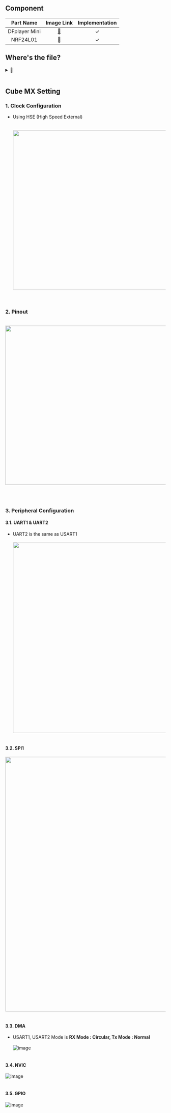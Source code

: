 ## Component<br>


|**Part Name**|**Image Link**|**Implementation**|
|:---:|:---:|:---:|
|DFplayer Mini|[📌](https://www.devicemart.co.kr/goods/view?no=1278727)|✓|
|NRF24L01|[📌](https://www.devicemart.co.kr/goods/view?no=12506373)|✓|

## Where's the file?<br>
<details>
<summary>📌</summary><br>
  
<summary>DFplayer Mini</summary>  
<div markdown="1">
<br>
-  &nbsp; stm32f103_fw_module → src → common → hw → include → dfplayer.h<br>
-  &nbsp; stm32f103_fw_module → src → hw → driver → dfplayer.c<br>
-  &nbsp; stm32f103_fw_module → src → ap → ap.c → void apDFPlayerTest(void){...}<br>
</div>
<br><br>
<summary>NRF24L01</summary>
<div markdown="1">
<br>
-  &nbsp; stm32f103_fw_module → src → common → hw → include → nrf24l01.h<br>
-  &nbsp; stm32f103_fw_module → src → hw → driver → nrf24l01.c<br>
-  &nbsp; stm32f103_fw_module → src → ap → ap.c → void apNRF24L01TxTest(void){...}<br>
-  &nbsp; stm32f103_fw_module → src → ap → ap.c → void apNRF24L01RxTest(void){...}<br> 
</div>
</details>


<br>

## Cube MX Setting<br>
### 1. Clock Configuration<br>
- Using HSE (High Speed External)<br><br>
&nbsp; &nbsp; &nbsp; &nbsp; &nbsp; &nbsp; &nbsp; &nbsp; &nbsp; &nbsp; &nbsp; &nbsp; &nbsp;
<img src="https://user-images.githubusercontent.com/70312248/156926816-cd46825e-392c-4452-a740-515ae7ccae25.png" width="800" height="500"/> <br>
<br><br>

### 2. Pinout<br>
&nbsp; &nbsp; &nbsp; &nbsp; &nbsp; &nbsp; &nbsp; &nbsp; &nbsp; &nbsp; &nbsp; &nbsp; &nbsp; &nbsp; &nbsp; &nbsp; &nbsp; &nbsp; &nbsp; &nbsp; &nbsp;
<img src="https://user-images.githubusercontent.com/70312248/156926532-3ba5d468-17f1-461b-b0ce-7aeeb1bdea12.png" width="600" height="500"/> <br>

<br><br>

### 3. Peripheral Configuration<br>
#### 3.1. UART1 & UART2
- UART2 is the same as USART1<br><br>
 <img src="https://user-images.githubusercontent.com/70312248/156927378-6c0fd54e-bd78-437c-8f49-289d4a90c563.png" width="1000" height="600"/> <br><br>

#### 3.2. SPI1
 <img src="https://user-images.githubusercontent.com/70312248/156927368-b1cff53b-974c-42e0-80a3-1a3baf264159.png" width="1000" height="800"/> <br><br>

#### 3.3. DMA
- USART1, USART2 Mode is **RX Mode : Circular, Tx Mode : Normal** <br><br>
![image](https://user-images.githubusercontent.com/70312248/156927328-636cea39-5139-4d75-a712-6036b3b737fb.png)<br><br>

#### 3.4. NVIC
![image](https://user-images.githubusercontent.com/70312248/156927343-a8df82b3-ea2e-406c-b25b-9c5e10f65b24.png)<br><br>

#### 3.5. GPIO
![image](https://user-images.githubusercontent.com/70312248/156927391-3ef2943d-5674-498d-b65c-b1d23465881e.png)<br><br>

